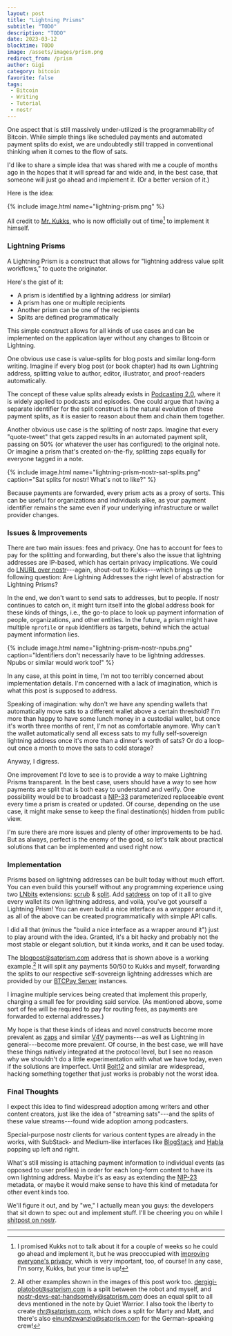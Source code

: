 ```yaml
---
layout: post
title: "Lightning Prisms"
subtitle: "TODO"
description: "TODO"
date: 2023-03-12
blocktime: TODO
image: /assets/images/prism.png
redirect_from: /prism
author: Gigi
category: bitcoin
favorite: false
tags:
 - Bitcoin
 - Writing
 - Tutorial
 - nostr
---
```


One aspect that is still massively under-utilized is the programmability
of Bitcoin. While simple things like scheduled payments and automated
payment splits do exist, we are undoubtedly still trapped in
conventional thinking when it comes to the flow of sats.

I'd like to share a simple idea that was shared with me a couple of
months ago in the hopes that it will spread far and wide and, in the
best case, that someone will just go ahead and implement it. (Or a
better version of it.)

Here is the idea:

{% include image.html name="lightning-prism.png" %}

All credit to [Mr. Kukks](https://nostr.directory/p/MrKukks), who is now
officially out of time[^fn-time-up] to implement it himself.

[^fn-time-up]: I promised Kukks not to talk about it for a couple of weeks so he could go ahead and implement it, but he was preoccupied with [improving everyone's privacy](https://nitter.at/MrKukks/status/1630221270246719489), which is very important, too, of course! In any case, I'm sorry, Kukks, but your time is up!

### Lightning Prisms

A Lightning Prism is a construct that allows for "lightning address
value split workflows," to quote the originator.

Here's the gist of it:

- A prism is identified by a lightning address (or similar)
- A prism has one or multiple recipients
- Another prism can be one of the recipients
- Splits are defined programmatically

This simple construct allows for all kinds of use cases and can be
implemented on the application layer without any changes to Bitcoin or
Lightning.

One obvious use case is value-splits for blog posts and similar
long-form writing. Imagine if every blog post (or book chapter) had its
own Lightning address, splitting value to author, editor, illustrator,
and proof-readers automatically.

The concept of these value splits already exists in [Podcasting
2.0](https://github.com/Podcastindex-org/podcast-namespace/blob/main/value/value.md#payment-calculation),
where it is widely applied to podcasts and episodes. One could argue
that having a separate identifier for the split construct is the natural
evolution of these payment splits, as it is easier to reason about them
and chain them together.

Another obvious use case is the splitting of nostr zaps. Imagine that
every "quote-tweet" that gets zapped results in an automated payment
split, passing on 50% (or whatever the user has configured) to the
original note. Or imagine a prism that's created on-the-fly, splitting
zaps equally for everyone tagged in a note.

{% include image.html name="lightning-prism-nostr-sat-splits.png" caption="Sat splits for nostr! What's not to like?" %}

Because payments are forwarded, every prism acts as a proxy of sorts.
This can be useful for organizations and individuals alike, as your
payment identifier remains the same even if your underlying
infrastructure or wallet provider changes.

### Issues & Improvements

There are two main issues: fees and privacy. One has to account for fees
to pay for the splitting and forwarding, but there's also the issue
that lightning addresses are IP-based, which has certain privacy
implications. We could do [LNURL over
nostr](https://github.com/lnurl/luds/pull/203)---again, shout-out to
Kukks---which brings up the following question: Are Lightning Addresses
the right level of abstraction for Lightning Prisms?

In the end, we don't want to send sats to addresses, but to people. If
nostr continues to catch on, it might turn itself into the global
address book for these kinds of things, i.e., the go-to place to look up
payment information of people, organizations, and other entities. In the
future, a prism might have multiple `nprofile` or `npub` identifiers
as targets, behind which the actual payment information lies.

{% include image.html name="lightning-prism-nostr-npubs.png" caption="Identifiers don't necessarily have to be lightning addresses. Npubs or similar would work too!" %}

In any case, at this point in time, I'm not too terribly concerned
about implementation details. I'm concerned with a lack of imagination,
which is what this post is supposed to address.

Speaking of imagination: why don't we have any spending wallets that
automatically move sats to a different wallet above a certain threshold?
I'm more than happy to have some lunch money in a custodial wallet, but
once it's worth three months of rent, I'm not as comfortable anymore.
Why can't the wallet automatically send all excess sats to my fully
self-sovereign lightning address once it's more than a dinner's worth
of sats? Or do a loop-out once a month to move the sats to cold storage?

Anyway, I digress.

One improvement I'd love to see is to provide a way to make Lightning
Prisms transparent. In the best case, users should have a way to see how
payments are split that is both easy to understand and verify. One
possibility would be to broadcast a
[NIP-33](https://github.com/nostr-protocol/nips/blob/master/33.md)
parameterized replaceable event every time a prism is created or
updated. Of course, depending on the use case, it might make sense to
keep the final destination(s) hidden from public view.

I'm sure there are more issues and plenty of other improvements to be
had. But as always, perfect is the enemy of the good, so let's talk
about practical solutions that can be implemented and used right now.

### Implementation

Prisms based on lightning addresses can be built today without much
effort. You can even build this yourself without any programming
experience using two [LNbits](https://lnbits.com/) extensions:
[scrub](https://github.com/lnbits/scrub) &
[split](https://github.com/lnbits/splitpayments). Add
[satdress](https://github.com/nbd-wtf/satdress) on top of it all to give
every wallet its own lightning address, and voilà, you've got yourself
a Lightning Prism! You can even build a nice interface as a wrapper
around it, as all of the above can be created programmatically with
simple API calls.

I did all that (minus the "build a nice interface as a wrapper around
it") just to play around with the idea. Granted, it's a bit hacky and
probably not the most stable or elegant solution, but it kinda works,
and it can be used today.

The [blogpost@satprism.com][blogpost] address that is shown above is a working
example.[^fn-more] It will split any payments 50/50 to Kukks and myself,
forwarding the splits to our respective self-sovereign lightning addresses which
are provided by our [BTCPay Server](https://btcpayserver.org/) instances.

[blogpost]: lightning:blogpost@satprism.com

[^fn-more]: All other examples shown in the images of this post work too. [dergigi-platobot@satprism.com][plato] is a split between the robot and myself, and [nostr-devs-eat-handsomely@satprism.com][nostr-devs] does an equal split to all devs mentioned in the note by Quiet Warrior. I also took the liberty to create [rhr@satprism.com][rhr], which does a split for Marty and Matt, and there's also [einundzwanzig@satprism.com][euzz] for the German-speaking crew!

[rhr]: lightning:rhr@satprism.com
[euzz]: lightning:einundzwanzig@satprism.com
[plato]: lightning:dergigi-platobot@satprism.com
[nostr-devs]: lightning:nostr-devs-eat-handsomely@satprism.com


I imagine multiple services being created that implement this properly,
charging a small fee for providing said service. (As mentioned above,
some sort of fee will be required to pay for routing fees, as payments
are forwarded to external addresses.)

My hope is that these kinds of ideas and novel constructs become more
prevalent as [zaps](https://nostr-resources.com/#receiving-zaps) and
similar [V4V](https://value4value.info/) payments---as well as Lightning
in general---become more prevalent. Of course, in the best case, we will
have these things natively integrated at the protocol level, but I see
no reason why we shouldn't do a little experimentation with what we
have today, even if the solutions are imperfect. Until
[Bolt12](http://bolt12.org/) and similar are widespread, hacking
something together that just works is probably not the worst idea.

### Final Thoughts

I expect this idea to find widespread adoption among writers and other
content creators, just like the idea of "streaming sats"---and the
splits of these value streams---found wide adoption among podcasters.

Special-purpose nostr clients for various content types are already in
the works, with SubStack- and Medium-like interfaces like
[BlogStack](https://blogstack.io/) and [Habla](https://habla.news/)
popping up left and right.

What's still missing is attaching payment information to individual
events (as opposed to user profiles) in order for each long-form content
to have its own lightning address. Maybe it's as easy as extending the
[NIP-23](https://github.com/nostr-protocol/nips/blob/master/23.md)
metadata, or maybe it would make sense to have this kind of metadata for
other event kinds too.

We'll figure it out, and by "we," I actually mean you guys: the
developers that sit down to spec out and implement stuff. I'll be
cheering you on while I [shitpost on nostr][derggg].

---

[derggg]: nostr:npub1dergggklka99wwrs92yz8wdjs952h2ux2ha2ed598ngwu9w7a6fsh9xzpc
